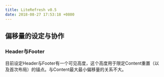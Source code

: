 ```yaml
---
title: LiteRefresh v0.5
date: 2018-08-27 17:53:18 +0800
---
```


## 偏移量的设定与协作
### Header与Footer
目前设定Header与Footer有一个可见高度，这个高度用于限定Content重置（以及首次布局）的锚点。与Content最大最小偏移量的关系不大。
